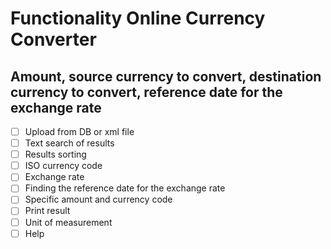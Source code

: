# Functionality Online Currency Converter


## Amount, source currency to convert, destination currency to convert, reference date for the exchange rate
- [ ] Upload from DB or xml file
- [ ] Text search of results
- [ ] Results sorting
- [ ] ISO currency code
- [ ] Exchange rate
- [ ] Finding the reference date for the exchange rate
- [ ] Specific amount and currency code
- [ ] Print result
- [ ] Unit of measurement
- [ ] Help
